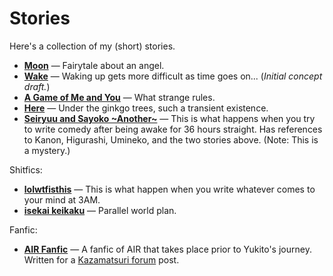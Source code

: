 ﻿# Stories

Here's a collection of my (short) stories.

- [**Moon**](Moon.md) ― Fairytale about an angel.
- [**Wake**](Wake.md) ― Waking up gets more difficult as time goes on...
  (*Initial concept draft.*)
- [**A Game of Me and You**](A%20Game%20of%20Me%20and%20You.md) ― What strange rules.
- [**Here**](Here.md) ― Under the ginkgo trees, such a transient existence.
- [**Seiryuu and Sayoko \~Another\~**](Seiryuu%20and%20Sayoko%20~Another~.md) ― This is
  what happens when you try to write comedy after being awake for 36 hours
  straight. Has references to Kanon, Higurashi, Umineko, and the two stories
  above. (Note: This is a mystery.)

Shitfics:

- [**lolwtfisthis**](lolwtfisthis.md) ― This is what happen when you write
  whatever comes to your mind at 3AM.
- [**isekai keikaku**](isekai%20keikaku.md) ― Parallel world plan.

Fanfic:

- [**AIR Fanfic**](AIR%20Fanfic.md) ― A fanfic of AIR that takes place prior to
  Yukito's journey. Written for a
  [Kazamatsuri forum](https://forum.kazamatsuri.org/) post.
